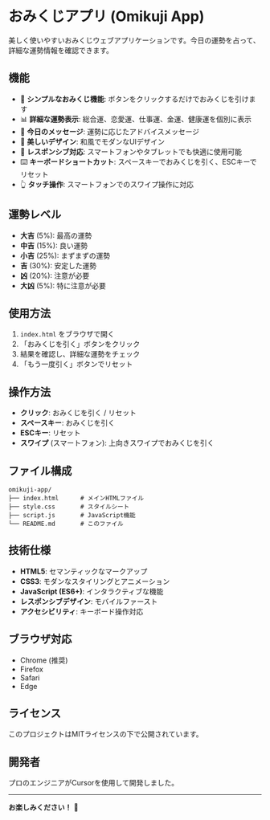 # おみくじアプリ (Omikuji App)

美しく使いやすいおみくじウェブアプリケーションです。今日の運勢を占って、詳細な運勢情報を確認できます。

## 機能

- 🎋 **シンプルなおみくじ機能**: ボタンをクリックするだけでおみくじを引けます
- 📊 **詳細な運勢表示**: 総合運、恋愛運、仕事運、金運、健康運を個別に表示
- 💬 **今日のメッセージ**: 運勢に応じたアドバイスメッセージ
- 🎨 **美しいデザイン**: 和風でモダンなUIデザイン
- 📱 **レスポンシブ対応**: スマートフォンやタブレットでも快適に使用可能
- ⌨️ **キーボードショートカット**: スペースキーでおみくじを引く、ESCキーでリセット
- 👆 **タッチ操作**: スマートフォンでのスワイプ操作に対応

## 運勢レベル

- **大吉** (5%): 最高の運勢
- **中吉** (15%): 良い運勢
- **小吉** (25%): まずまずの運勢
- **吉** (30%): 安定した運勢
- **凶** (20%): 注意が必要
- **大凶** (5%): 特に注意が必要

## 使用方法

1. `index.html` をブラウザで開く
2. 「おみくじを引く」ボタンをクリック
3. 結果を確認し、詳細な運勢をチェック
4. 「もう一度引く」ボタンでリセット

## 操作方法

- **クリック**: おみくじを引く / リセット
- **スペースキー**: おみくじを引く
- **ESCキー**: リセット
- **スワイプ** (スマートフォン): 上向きスワイプでおみくじを引く

## ファイル構成

```
omikuji-app/
├── index.html      # メインHTMLファイル
├── style.css       # スタイルシート
├── script.js       # JavaScript機能
└── README.md       # このファイル
```

## 技術仕様

- **HTML5**: セマンティックなマークアップ
- **CSS3**: モダンなスタイリングとアニメーション
- **JavaScript (ES6+)**: インタラクティブな機能
- **レスポンシブデザイン**: モバイルファースト
- **アクセシビリティ**: キーボード操作対応

## ブラウザ対応

- Chrome (推奨)
- Firefox
- Safari
- Edge

## ライセンス

このプロジェクトはMITライセンスの下で公開されています。

## 開発者

プロのエンジニアがCursorを使用して開発しました。

---

**お楽しみください！** 🎊 